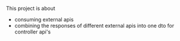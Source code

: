 This project is about 
- consuming external apis
- combining the responses of different external apis into one dto for controller api's 